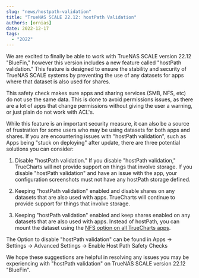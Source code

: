 ```yaml
---
slug: "news/hostpath-validation"
title: "TrueNAS SCALE 22.12: hostPath Validation"
authors: [ornias]
date: 2022-12-17
tags:
  - "2022"
---
```


We are excited to finally be able to work with TrueNAS SCALE version 22.12 "BlueFin," however this version includes a new feature called "hostPath validation." This feature is designed to ensure the stability and security of TrueNAS SCALE systems by preventing the use of any datasets for apps where that dataset is also used for shares.

This safety check makes sure apps and sharing services (SMB, NFS, etc) do not use the same data. This is done to avoid permissions issues, as there are a lot of apps that change permissions without giving the user a warning, or just plain do not work with ACL's.

While this feature is an important security measure, it can also be a source of frustration for some users who may be using datasets for both apps and shares. If you are encountering issues with "hostPath validation", such as Apps being "stuck on deploying" after update, there are three potential solutions you can consider:

1. Disable "hostPath validation." If you disable "hostPath validation," TrueCharts will not provide support on things that involve storage. If you disable "hostPath validation" and have an issue with the app, your configuration screenshots must not have any hostPath storage defined.

2. Keeping "hostPath validation" enabled and disable shares on any datasets that are also used with apps. TrueCharts will continue to provide support for things that involve storage.

3. Keeping "hostPath validation" enabled and keep shares enabled on any datasets that are also used with apps. Instead of hostPath, you can mount the dataset using the [NFS option on all TrueCharts apps](/deprecated/scale/guides/nfs-share).

The Option to disable "hostPath validation" can be found in Apps -> Settings -> Advanced Settings -> Enable Host Path Safety Checks

We hope these suggestions are helpful in resolving any issues you may be experiencing with "hostPath validation" on TrueNAS SCALE version 22.12 "BlueFin".
